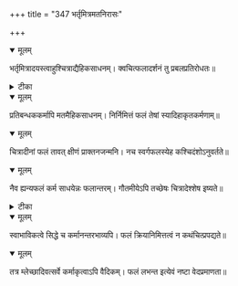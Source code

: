 +++
title = "347 भर्तृमित्रमतनिरासः"

+++


<details open><summary>मूलम्</summary>

भर्तृमित्रादयस्त्वाहुश्चित्राद्यैहिकसाधनम्। क्वचित्फलादर्शनं तु प्रबलप्रतिरोधतः॥
</details>



<details><summary>टीका</summary>

श्लोक.[684]
</details>



<details open><summary>मूलम्</summary>

प्रतिबन्धककर्मापि मतमैहिकसाधनम्। निर्निमित्तं फलं तेषां स्यादिहाकृतकर्मणाम्॥
</details>



<details open><summary>मूलम्</summary>

चित्रादीनां फलं तावत् क्षीणं प्राक्तनजन्मनि। नच स्वर्गफलस्येह कश्चिदंशोऽनुवर्तते॥
</details>



<details open><summary>मूलम्</summary>

नैव ह्यन्यफलं कर्म साधयेन्नः फलान्तरम्। गौतमीयेऽपि तच्छेषः चित्रादेश्शेष इष्यते॥
</details>



<details><summary>टीका</summary>

गौ. ध.[11.31]
</details>



<details open><summary>मूलम्</summary>

स्वाभाविकत्वे सिद्धे च कर्मानन्तरभाव्यपि। फलं क्रियानिमित्तत्वं न कथंचित्प्रपद्यते॥
</details>



<details open><summary>मूलम्</summary>

तत्र म्लेच्छादिवत्सर्वे कर्माकृत्वाऽपि वैदिकम्। फलं लभन्त इत्येवं नष्टा वेदप्रमाणता॥
</details>

